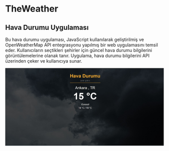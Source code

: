 # TheWeather
## Hava Durumu Uygulaması

Bu hava durumu uygulaması, JavaScript kullanılarak geliştirilmiş ve OpenWeatherMap API entegrasyonu yapılmış bir web uygulamasını temsil eder.
Kullanıcıların seçtikleri şehirler için güncel hava durumu bilgilerini görüntülemelerine olanak tanır. Uygulama, hava durumu bilgilerini API üzerinden çeker ve kullanıcıya sunar.

<img src="https://github.com/beyzarslann/TheWeather/blob/main/hava-durumu-ss.JPG" width="auto">

